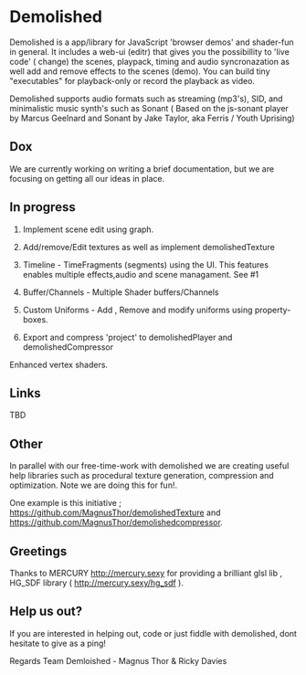 # Demolished

Demolished is a app/library for JavaScript 'browser demos' and shader-fun in general. It includes a web-ui (editr)  that gives you the possibillity to 'live code' ( change) the scenes, playpack, timing and audio syncronazation as well add and remove effects to the scenes (demo). You can build tiny "executables" for playback-only or record the playback as video. 

Demolished supports audio formats such as streaming (mp3's), SID, and minimalistic music synth's such as Sonant (  Based on the js-sonant player by Marcus Geelnard  and Sonant by Jake Taylor, aka Ferris / Youth Uprising)  

## Dox

We are currently working on writing a brief documentation, but we are focusing on getting all our ideas in place.

## In progress

  1. Implement scene edit using graph. 

  2. Add/remove/Edit textures as well as implement demolishedTexture  

  3. Timeline - TimeFragments (segments) using the UI. This features enables multiple effects,audio and scene managament. See #1

  4. Buffer/Channels - Multiple Shader buffers/Channels 

  5. Custom Uniforms - Add , Remove and modify uniforms using property-boxes.

  6. Export and compress 'project' to demolishedPlayer and demolishedCompressor


 Enhanced vertex shaders.
  
## Links

TBD

## Other

In parallel with our free-time-work with demolished we are creating useful help libraries such as procedural texture generation, compression and optimization. Note we are doing this for fun!.

One example is this initiative ; https://github.com/MagnusThor/demolishedTexture and https://github.com/MagnusThor/demolishedcompressor.


## Greetings

Thanks to MERCURY http://mercury.sexy for providing a brilliant glsl lib , HG_SDF library ( http://mercury.sexy/hg_sdf ).   


## Help us out?

If you are interested in helping out, code or just fiddle with demolished, dont hesitate to give as a ping!

Regards
Team Demloished - Magnus Thor & Ricky Davies
